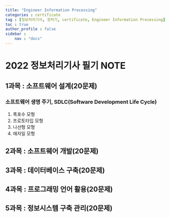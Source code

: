 ```yaml
---
title: "Engineer Information Processing"
categories : certificate
tag : [정보처리기사, 정처기, certificate, Engineer Information Processing]
toc : true
author_profile : false
sidebar :
    nav : "docs"
---
```


# 2022 정보처리기사 필기 NOTE
## 1과목 : 소프트웨어 설계(20문제)
### 소프트웨어 생명 주기, SDLC(Software Development Life Cycle)

1. 폭포수 모형
2. 프로토타입 모형
3. 나선형 모형
4. 애자일 모형

## 2과목 : 소프트웨어 개발(20문제)
## 3과목 : 데이터베이스 구축(20문제)
## 4과목 : 프로그래밍 언어 활용(20문제)
## 5과목 : 정보시스템 구축 관리(20문제)